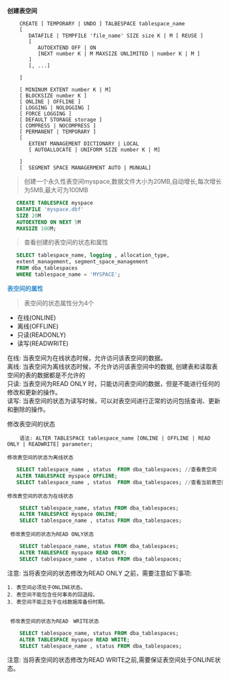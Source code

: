 
**创建表空间**

```
    CREATE [ TEMPORARY | UNDO ] TALBESPACE tablespace_name
    [
       DATAFILE | TEMPFILE 'file_name' SIZE size K | M [ REUSE ]
       [
          AUTOEXTEND OFF | ON
          [NEXT number K | M MAXSIZE UNLIMITED | number K | M ]
       ]
       [, ...]

    ] 

    [ MININUM EXTENT number K | M]
    [ BLOCKSIZE number K ]
    [ ONLINE | OFFLINE ]
    [ LOGGING | NOLOGGING ]
    [ FORCE LOGGING ]
    [ DEFAULT STORAGE storage ]
    [ COMPRESS | NOCOMPRESS ]
    [ PERMANENT | TEMPORARY ]
    [
       EXTENT MANAGEMENT DICTIONARY | LOCAL
       [ AUTOALLOCATE | UNIFORM SIZE number K | M]

    ]
    [  SEGMENT SPACE MANAGERMENT AUTO | MUNUAL]
```       
> 创建一个永久性表空间myspace,数据文件大小为20MB,自动增长,每次增长为5MB,最大可为100MB
 

```sql
   CREATE TABLESPACE myspace
   DATAFILE 'myspace.dbf'
   SIZE 20M
   AUTOEXTEND ON NEXT 5M
   MAXSIZE 100M;
```

> 查看创建的表空间的状态和属性


```sql
   SELECT tablespace_name, logging , allocation_type,
   extent_management, segment_space_management
   FROM dba_tablespaces
   WHERE tablespace_name = 'MYSPACE';
```

 **<span style="color:#338DCD">表空间的属性</span>**
 > 表空间的状态属性分为4个
  
  + 在线(ONLINE)
  + 离线(OFFLINE)
  + 只读(READONLY)
  + 读写(READWRITE)

  在线: 当表空间为在线状态时候，允许访问该表空间的数据。</br>
  离线: 当表空间为离线状态时候，不允许访问该表空间中的数据, 创建表和读取表空间的表的数据都是不允许的</br>
  只读: 当表空间为READ ONLY 时，只能访问表空间的数据，但是不能进行任何的修改和更新的操作。</br>
  读写: 当表空间的状态为读写时候，可以对表空间进行正常的访问包括查询、更新和删除的操作。


修改表空间的状态

```
    语法: ALTER TABLESPACE tablespace_name [ONLINE | OFFLINE | READ ONLY | READWRITE] parameter;

```     

    修改表空间的状态为离线状态


```sql
   SELECT tablespace_name , status  FROM dba_tablespaces; //查看表空间
   ALTER TABLESPACE myspace OFFLINE; 
   SELECT tablespace_name , status  FROM dba_tablespaces; //查看当前表空间的状态
```

 
    修改表空间的状态为在线状态

```sql
    SELECT tablespace_name, status FROM dba_tablespaces;
    ALTER TABLESPACE myspace ONLINE;
    SELECT tablespace_name , status FROM dba_tablespaces; 
```
     
     修改表空间的状态为READ ONLY状态

```sql
    SELECT tablespace_name, status FROM dba_tablespaces;
    ALTER TABLESPACE myspace READ ONLY;
    SELECT tablespace_name , status FROM dba_tablespaces;
```
注意: 当将表空间的状态修改为READ ONLY 之前，需要注意如下事项:

    1. 表空间必须处于ONLINE状态。
    2. 表空间不能包含任何事务的回退段。
    3. 表空间不能正处于在线数据库备份时期。         
   

     修改表空间的状态为READ　WRITE状态

```sql
    SELECT tablespace_name, status FROM dba_tablespaces;
    ALTER TABLESPACE myspace READ WRITE;
    SELECT tablespace_name , status FROM dba_tablespaces;
```  

注意: 当将表空间的状态修改为READ WRITE之前,需要保证表空间处于ONLINE状态。

